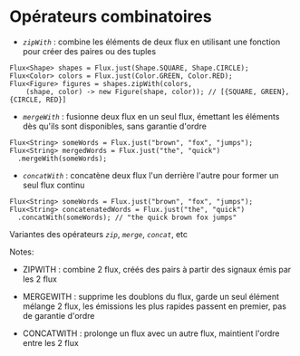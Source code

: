 <!-- .slide: class="" -->

# Opérateurs combinatoires

- _`zipWith`_ : combine les éléments de deux flux en utilisant une fonction pour créer des paires ou des tuples
```java[]
Flux<Shape> shapes = Flux.just(Shape.SQUARE, Shape.CIRCLE);
Flux<Color> colors = Flux.just(Color.GREEN, Color.RED);
Flux<Figure> figures = shapes.zipWith(colors,
    (shape, color) -> new Figure(shape, color)); // [{SQUARE, GREEN}, {CIRCLE, RED}]
```

- _`mergeWith`_ : fusionne deux flux en un seul flux, émettant les éléments dès qu'ils sont disponibles, sans garantie d'ordre
```java[]
Flux<String> someWords = Flux.just("brown", "fox", "jumps");
Flux<String> mergedWords = Flux.just("the", "quick")
  .mergeWith(someWords);
```

- _`concatWith`_ : concatène deux flux l'un derrière l'autre pour former un seul flux continu
```java[]
Flux<String> someWords = Flux.just("brown", "fox", "jumps");
Flux<String> concatenatedWords = Flux.just("the", "quick")
  .concatWith(someWords); // "the quick brown fox jumps"
```
<!-- .element: class="list-fragment" -->

Variantes des opérateurs _`zip`_, _`merge`_, _`concat`_, etc
<!-- .element: class="fragment" -->

Notes:

* ZIPWITH : 
combine 2 flux, créés des pairs à partir des signaux émis par les 2 flux

* MERGEWITH : 
supprime les doublons du flux, garde un seul élément
mélange 2 flux, 
les émissions les plus rapides passent en premier,
pas de garantie d'ordre

* CONCATWITH : 
prolonge un flux avec un autre flux, 
maintient l'ordre entre les 2 flux
